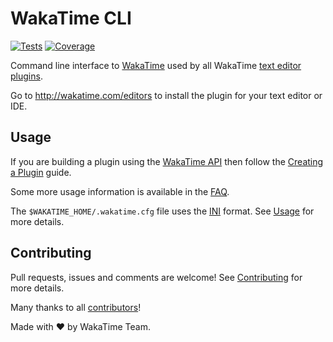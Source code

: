 # WakaTime CLI

[![Tests](https://img.shields.io/github/workflow/status/wakatime/wakatime-cli/Tests/develop?label=tests)](https://github.com/wakatime/wakatime-cli/actions)
[![Coverage](https://img.shields.io/codecov/c/gh/wakatime/wakatime-cli/develop)](https://codecov.io/gh/wakatime/wakatime-cli)

Command line interface to [WakaTime](https://wakatime.com) used by all WakaTime [text editor plugins](https://wakatime.com/editors).

Go to <http://wakatime.com/editors> to install the plugin for your text editor or IDE.

## Usage

If you are building a plugin using the [WakaTime API](https://wakatime.com/developers/) then follow the [Creating a Plugin](https://wakatime.com/help/misc/creating-plugin) guide.

Some more usage information is available in the [FAQ](https://wakatime.com/faq).

The `$WAKATIME_HOME/.wakatime.cfg` file uses the [INI](http://en.wikipedia.org/wiki/INI_file) format.
See [Usage](USAGE.md) for more details.

## Contributing

Pull requests, issues and comments are welcome! See [Contributing](CONTRIBUTING.md) for more details.

Many thanks to all [contributors](AUTHORS)!

Made with :heart: by WakaTime Team.
